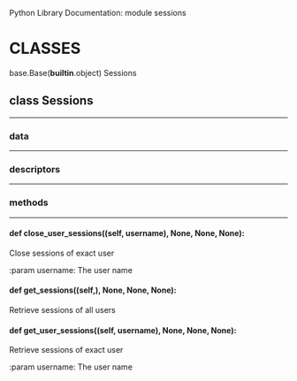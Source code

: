 Python Library Documentation: module sessions
# __CLASSES__

base.Base(__builtin__.object)
    Sessions

## class __Sessions__
****************************************

### data
****************************************
### descriptors
****************************************
### methods
****************************************
#### def __close_user_sessions__((self, username), None, None, None):

Close sessions of exact user

:param username: The user name

#### def __get_sessions__((self,), None, None, None):

Retrieve sessions of all users

#### def __get_user_sessions__((self, username), None, None, None):

Retrieve sessions of exact user

:param username: The user name

